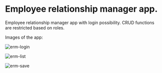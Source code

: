 # Employee relationship manager app.

Employee relationship manager app with login possibility. CRUD functions are restricted based on roles.

Images of the app:

![erm-login](https://user-images.githubusercontent.com/15927053/105408963-fd6e1380-5c2f-11eb-913d-27a6b677e463.PNG)

![erm-list](https://user-images.githubusercontent.com/15927053/105408960-fc3ce680-5c2f-11eb-863d-631d0f389e5d.PNG)

![erm-save](https://user-images.githubusercontent.com/15927053/105408962-fcd57d00-5c2f-11eb-9764-edc30afe773c.PNG)


